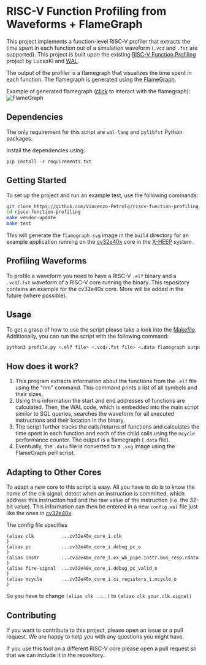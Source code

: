 # RISC-V Function Profiling from Waveforms + FlameGraph

This project implements a function-level RISC-V profiler that extracts the time spent in each function out of a simulation waveform (`.vcd` and `.fst` are supported).
This project is built upon the existing [RISC-V Function Profiling](https://github.com/LucasKl/riscv-function-profiling) project by LucasKl and [WAL](https://github.com/ics-jku/wal).

The output of the profiler is a flamegraph that visualizes the time spent in each function. The flamegraph is generated using the [FlameGraph](https://github.com/brendangregg/FlameGraph).

Example of generated flamegraph ([click](https://vincenzo-petrolo.github.io/flamegraph_example/flamegraph.svg) to interact with the flamegraph):
![FlameGraph](https://vincenzo-petrolo.github.io/flamegraph_example/flamegraph.svg)

## Dependencies
The only requirement for this script are `wal-lang` and `pylibfst` Python packages.

Install the dependencies using:
```
pip install -r requirements.txt
```

## Getting Started
To set up the project and run an example test, use the following commands:
```bash
git clone https://github.com/Vincenzo-Petrolo/riscv-function-profiling.git
cd riscv-function-profiling
make vendor-update
make test
```
This will generate the `flamegraph.svg` image in the `build` directory for an example application running on the [cv32e40x](https://github.com/openhwgroup/cv32e40x) core in
the [X-HEEP](https://github.com/esl-epfl/x-heep) system.

## Profiling Waveforms
To profile a waveform you need to have a RISC-V `.elf` binary and a `.vcd`/`.fst` waveform of a RISC-V core running the binary.
This repository contains an example for the cv32e40x core. More will be added in the future (where possible).

## Usage
To get a grasp of how to use the script please take a look into the [Makefile](https://github.com/Vincenzo-Petrolo/riscv-function-profiling/blob/main/makefile). Additionally, you can run the script with the following command:
```bash
python3 profile.py <.elf file> <.vcd/.fst file> <.data flamegraph output file>
```

## How does it work?
1. This program extracts information about the functions from the `.elf` file using the "nm" command. This command prints a list of all symbols and their sizes.
2. Using this information the start and end addresses of functions are calculated. Then, the WAL code, which is embedded into the main script similar to SQL queries, searches the waveform for all executed instructions and their location in the binary.
3. The script further tracks the calls/returns of functions and calculates the time spent in each function and each of the child calls using the `mcycle` performance counter. The output is a flamegraph (`.data` file). 
4. Eventually, the `.data` file is converted to a `.svg` image using the FlameGraph perl script.

## Adapting to Other Cores
To adapt a new core to this script is easy. All you have to do is to know the name of the clk signal, detect when an instruction is committed, which address this instruction had and the raw value of the instruction (i.e. the 32-bit value).
This information can then be entered in a new `config.wal` file just like the ones in [cv32e40x](https://github.com/Vincenzo-Petrolo/riscv-function-profiling/blob/main/cv32e40x/config.wal).

The config file specifies 

```
(alias clk          ...cv32e40x_core_i.clk                              )
(alias pc           ...cv32e40x_core_i.debug_pc_o                       )
(alias instr        ...cv32e40x_core_i.ex_wb_pipe.instr.bus_resp.rdata  )
(alias fire-signal  ...cv32e40x_core_i.debug_pc_valid_o                 )
(alias mcycle       ...cv32e40x_core_i.cs_registers_i.mcycle_o          )
```

So you have to change `(alias clk ....)` to `(alias clk your.clk.signal)`

## Contributing
If you want to contribute to this project, please open an issue or a pull request. We are happy to help you with any questions you might have.

If you use this tool on a different RISC-V core please open a pull request so that we can include it in the repository.